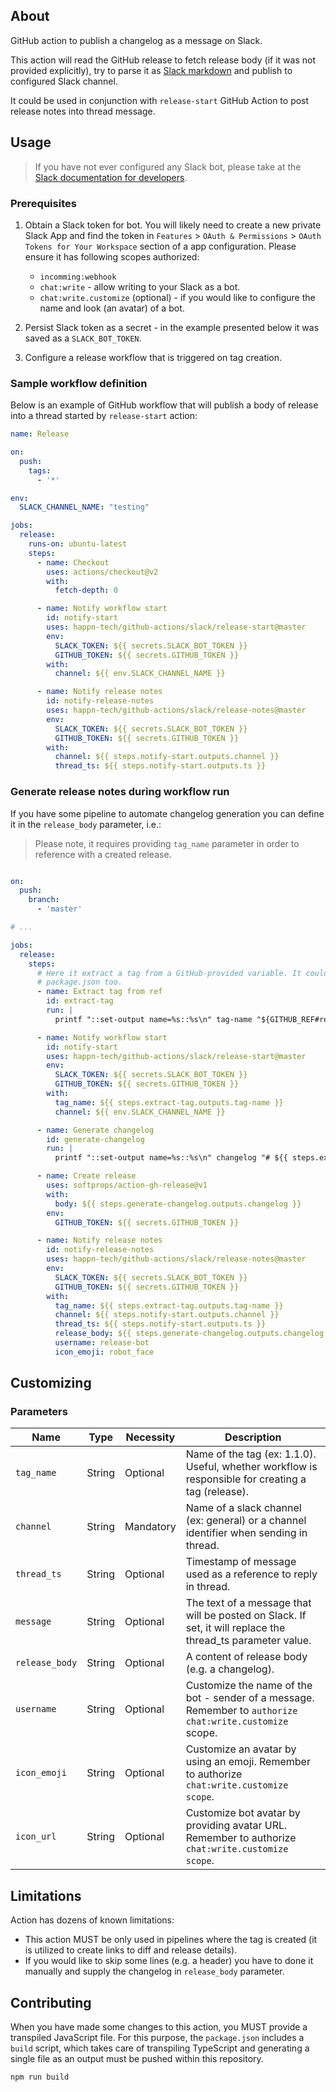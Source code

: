 ## About

GitHub action to publish a changelog as a message on Slack.

This action will read the GitHub release to fetch release body (if it was not provided explicitly),
try to parse it as [Slack markdown](https://api.slack.com/reference/surfaces/formatting) and publish
to configured Slack channel.

It could be used in conjunction with `release-start` GitHub Action to post release notes into thread
message.

## Usage

> If you have not ever configured any Slack bot, please take at the [Slack documentation for developers](https://api.slack.com/authentication/basics).

### Prerequisites

1. Obtain a Slack token for bot. You will likely need to create a new private Slack App and find the
   token in `Features` > `OAuth & Permissions` > `OAuth Tokens for Your Workspace` section of a app
   configuration. Please ensure it has following scopes authorized:

    * `incomming:webhook`
    * `chat:write` - allow writing to your Slack as a bot.
    * `chat:write.customize` (optional) - if you would like to configure the name and look (an
      avatar) of a bot.

2. Persist Slack token as a secret - in the example presented below it was saved as
   a `SLACK_BOT_TOKEN`.

3. Configure a release workflow that is triggered on tag creation.

### Sample workflow definition

Below is an example of GitHub workflow that will publish a body of release into a thread started
by `release-start` action:

```yaml
name: Release

on:
  push:
    tags:
      - '*'

env:
  SLACK_CHANNEL_NAME: "testing"

jobs:
  release:
    runs-on: ubuntu-latest
    steps:
      - name: Checkout
        uses: actions/checkout@v2
        with:
          fetch-depth: 0

      - name: Notify workflow start
        id: notify-start
        uses: happn-tech/github-actions/slack/release-start@master
        env:
          SLACK_TOKEN: ${{ secrets.SLACK_BOT_TOKEN }}
          GITHUB_TOKEN: ${{ secrets.GITHUB_TOKEN }}
        with:
          channel: ${{ env.SLACK_CHANNEL_NAME }}

      - name: Notify release notes
        id: notify-release-notes
        uses: happn-tech/github-actions/slack/release-notes@master
        env:
          SLACK_TOKEN: ${{ secrets.SLACK_BOT_TOKEN }}
          GITHUB_TOKEN: ${{ secrets.GITHUB_TOKEN }}
        with:
          channel: ${{ steps.notify-start.outputs.channel }}
          thread_ts: ${{ steps.notify-start.outputs.ts }}
```

### Generate release notes during workflow run

If you have some pipeline to automate changelog generation you can define it in the `release_body`
parameter, i.e.:

> Please note, it requires providing `tag_name` parameter in order to reference with a created
> release.

```yaml

on:
  push:
    branch:
      - 'master'

# ...

jobs:
  release:
    steps:
      # Here it extract a tag from a GitHub-provided variable. It could be read from some 
      # package.json too.
      - name: Extract tag from ref 
        id: extract-tag
        run: |
          printf "::set-output name=%s::%s\n" tag-name "${GITHUB_REF#refs/tags/}"

      - name: Notify workflow start
        id: notify-start
        uses: happn-tech/github-actions/slack/release-start@master
        env:
          SLACK_TOKEN: ${{ secrets.SLACK_BOT_TOKEN }}
          GITHUB_TOKEN: ${{ secrets.GITHUB_TOKEN }}
        with:
          tag_name: ${{ steps.extract-tag.outputs.tag-name }}
          channel: ${{ env.SLACK_CHANNEL_NAME }}

      - name: Generate changelog
        id: generate-changelog
        run: |
          printf "::set-output name=%s::%s\n" changelog "# ${{ steps.extract-tag.outputs.tag-name }}\n\n- feat: Add dashboard" 

      - name: Create release
        uses: softprops/action-gh-release@v1
        with:
          body: ${{ steps.generate-changelog.outputs.changelog }}
        env:
          GITHUB_TOKEN: ${{ secrets.GITHUB_TOKEN }}

      - name: Notify release notes
        id: notify-release-notes
        uses: happn-tech/github-actions/slack/release-notes@master
        env:
          SLACK_TOKEN: ${{ secrets.SLACK_BOT_TOKEN }}
          GITHUB_TOKEN: ${{ secrets.GITHUB_TOKEN }}
        with:
          tag_name: ${{ steps.extract-tag.outputs.tag-name }}
          channel: ${{ steps.notify-start.outputs.channel }}
          thread_ts: ${{ steps.notify-start.outputs.ts }}
          release_body: ${{ steps.generate-changelog.outputs.changelog }}
          username: release-bot
          icon_emoji: robot_face
```

## Customizing

### Parameters

| Name | Type | Necessity | Description |
| ---- | ---- | --------- | ----------- |
| `tag_name` | String | Optional | Name of the tag (ex: 1.1.0). Useful, whether workflow is responsible for creating a tag (release). |
| `channel` | String | Mandatory | Name of a slack channel (ex: general) or a channel identifier when sending in thread. |
| `thread_ts` | String | Optional | Timestamp of message used as a reference to reply in thread. |
| `message` | String | Optional | The text of a message that will be posted on Slack. If set, it will replace the thread_ts parameter value. |
| `release_body` | String | Optional | A content of release body (e.g. a changelog). |
| `username` | String | Optional | Customize the name of the bot - sender of a message. Remember to `authorize chat:write.customize` scope. |
| `icon_emoji` | String | Optional | Customize an avatar by using an emoji. Remember to authorize `chat:write.customize scope`. |
| `icon_url` | String | Optional | Customize bot avatar by providing avatar URL. Remember to authorize `chat:write.customize scope`. |

## Limitations

Action has dozens of known limitations:

- This action MUST be only used in pipelines where the tag is created (it is utilized to create
  links to diff and release details).
- If you would like to skip some lines (e.g. a header) you have to done it manually and supply the
  changelog in `release_body` parameter.

## Contributing

When you have made some changes to this action, you MUST provide a transpiled JavaScript file. For
this purpose, the `package.json` includes a `build` script, which takes care of transpiling
TypeScript and generating a single file as an output must be pushed within this repository.

```shell
npm run build
```
